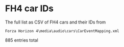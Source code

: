 # FH4 car IDs
The full list as CSV of FH4 cars and their IDs from
```
Forza Horizon 4\media\audio\cars\CarEventMapping.xml
```
885 entries total

<!--
  HOW TO STYLE YOUR TEXT ON GitHub

  You can mix some HTML with the Markdown syntax
    https://github.com/tchapi/markdown-cheatsheet
    https://github.github.com/gfm/
-->
